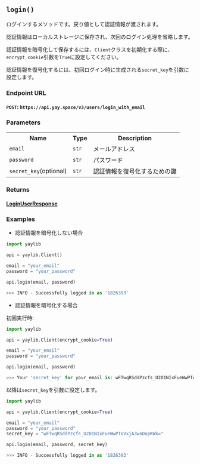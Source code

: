 ## `login()`

ログインするメソッドです。戻り値として認証情報が渡されます。

認証情報はローカルストレージに保存され、次回のログイン処理を省略します。

認証情報を暗号化して保存するには、`Client`クラスを初期化する際に、`encrypt_cookie`引数を`True`に設定してください。

認証情報を復号化するには、初回ログイン時に生成される`secret_key`を引数に設定します。

### Endpoint URL

#### `POST`: `https://api.yay.space/v3/users/login_with_email`

### Parameters

<table>
    <tr>
        <th>Name</th>
        <th>Type</th>
        <th>Description</th>
    </tr>
    <tr>
		<td><code>email</code></td>
		<td><code>str</code></td>
		<td>メールアドレス</td>
	</tr>
    <tr>
		<td><code>password</code></td>
		<td><code>str</code></td>
		<td>パスワード</td>
	</tr>
    <tr>
		<td><code>secret_key</code>(optional)</td>
		<td><code>str</code></td>
		<td>認証情報を復号化するための鍵</td>
	</tr>
</table>

### Returns

#### <a href="https://github.com/qvco/yaylib/blob/master/docs/Object-Models/LoginUserResponse.md">LoginUserResponse</a>

### Examples

- 認証情報を暗号化しない場合

```python
import yaylib

api = yaylib.Client()

email = "your_email"
password = "your_password"

api.login(email, password)

>>> INFO - Successfully logged in as '1826393'
```

- 認証情報を暗号化する場合

初回実行時:

```python
import yaylib

api = yaylib.Client(encrypt_cookie=True)

email = "your_email"
password = "your_password"

api.login(email, password)

>>> Your 'secret_key' for your_email is: wFTwqRSddPzcfs_U2D1NIxFueWwPToVxjA3woDopKWk=
```

以降は`secret_key`を引数に設定します。

```python
import yaylib

api = yaylib.Client(encrypt_cookie=True)

email = "your_email"
password = "your_password"
secret_key = "wFTwqRSddPzcfs_U2D1NIxFueWwPToVxjA3woDopKWk="

api.login(email, password, secret_key)

>>> INFO - Successfully logged in as '1826393'
```
